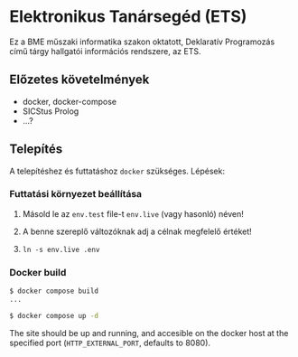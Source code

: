 # Elektronikus Tanársegéd (ETS)

Ez a BME műszaki informatika szakon oktatott, Deklaratív Programozás című tárgy
hallgatói információs rendszere, az ETS.

## Előzetes követelmények

* docker, docker-compose
* SICStus Prolog
* ...?

## Telepítés

A telepítéshez és futtatáshoz `docker` szükséges. Lépések:

### Futtatási környezet beállítása

1. Másold le az `env.test` file-t `env.live` (vagy hasonló) néven!

2. A benne szereplő változóknak adj a célnak megfelelő értéket!

3. `ln -s env.live .env`

### Docker build

```sh
$ docker compose build
...

$ docker compose up -d
```

The site should be up and running, and accesible on the docker host at the
specified port (`HTTP_EXTERNAL_PORT`, defaults to 8080).
